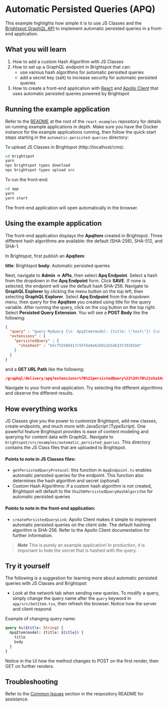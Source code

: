 # Automatic Persisted Queries (APQ)
This example highlights how simple it is to use JS Classes and the [Brightspot GraphQL API](https://www.brightspot.com/documentation/brightspot-cms-developer-guide/latest/graphql-api) to implement automatic persisted queries in a front-end application.

## What you will learn
1. How to add a custom Hash Algorithm with JS Classes
2. How to set up a GraphQL endpoint in Brightspot that can:
    - use various hash algorithms for automatic persisted queries
    - add a secret key (salt) to increase security for automatic persisted queries
3. How to create a front-end application with [React](https://reactjs.org/) and [Apollo Client](https://www.apollographql.com/docs/react/) that uses automatic persisted queries powered by Brightspot

## Running the example application
Refer to the [README](/README.md) at the root of the `react-examples` repository for details on running example applications in depth. Make sure you have the Docker instance for the example applications running, then follow the quick-start steps starting in the `automatic-persisted-queries` directory:

To upload JS Classes in Brightspot (http://localhost/cms):

```sh
cd brightspot
yarn
npx brightspot types download
npx brightspot types upload src

```

To run the front-end:

```sh
cd app
yarn
yarn start
```

The front-end application will open automatically in the browser.

## Using the example application
The front-end application displays the **ApqItem** created in Brightspot. Three different hash algorithms are available: the default (SHA-256), SHA-512, and SHA-1.

In Brightspot, first publish an **ApqItem**:

**title**: Brightspot
**body**: Automatic persisted queries

Next, navigate to **Admin** => **APIs**, then select **Apq Endpoint**. Select a hash from the dropdown in the **Apq Endpoint** form. Click **SAVE**. If none is selected, the endpoint will use the default hash SHA-256. Navigate to **GraphQL Explorer** by clicking the menu button on the top left, then selecting **GraphQL Explorer**. Select **Apq Endpoint** from the dropdown menu, then query for the **ApqItem** you created using title for the query variable. After running the query, click on the cog button on the top right. Select **Persisted Query Extension**. You will see a **POST Body** like the following:

```json
{
  "query" : "query MyQuery {\n  ApqItem(model: {title: \"test\"}) {\n    body\n    title\n  }\n}",
  "extensions" : {
    "persistedQuery" : {
      "sha1Hash" : "b5c755588417c55f6e8e62b812e5db33f29101b8"
    }
  }
}
```
and a **GET URL Path** like the following:

```json
/graphql/delivery/apq?extensions=%7B%22persistedQuery%22%3A%7B%22sha1Hash%22%3A%22b5c755588417c55f6e8e62b812e5db33f29101b8%22%7D%7D
```

Navigate to your front-end application. Try selecting the different algorithms and observe the different results. 

## How everything works
JS Classes give you the power to customize Brightspot, add new classes, create endpoints, and much more with JavaScript (TypeScript). One powerful feature Brightspot provides is ease of content modeling and querying for content data with GraphQL.
Navigate to `brightspot/src/examples/automatic_persisted_queries`. This directory contains the JS Class files that are uploaded to Brightspot.

#### Points to note in JS Classes files:
- `getPersistedQueryProtocol`: this function in `ApqEndpoint.ts` enables automatic persisted queries for the endpoint. This function also determines the hash algorithm and secret (optional) 
- Custom Hash Algorithms: if a custom hash algorithm is not created, Brightspot will default to the `Sha256PersistedQueryHashAlgorithm` for automatic persisted queries 

#### Points to note in the front-end application:
- `createPersistedQueryLink`: Apollo Client makes it simple to implement automatic persisted queries on the client side. The default hashing algorithm is SHA-256. Refer to the Apollo Client documentation for further information. 

> **_Note_** This is purely an example application! In production, it is important to hide the secret that is hashed with the query.
 
## Try it yourself
The following is a suggestion for learning more about automatic persisted queries with JS Classes and Brightspot:

- Look at the network tab when sending new queries. To modify a query, simply change the query name after the `query` keyword in `app/src/GetItem.tsx`, then refresh the browser. Notice how the server and client respond. 

Example of changing query name:

```graphql
query hi($title: String) {
  ApqItem(model: {title: $title}) {
    title
    body
  }
}
```

Notice in the UI how the method changes to POST on the first render, then GET on further renders.

## Troubleshooting
Refer to the [Common Issues](/README.md) section in the respository README for assistance.